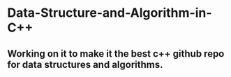 # Data-Structure-and-Algorithm-in-C++

## Working on it to make it the **best** c++ github repo for data structures and algorithms.
